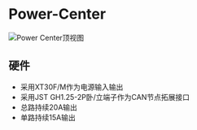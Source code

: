 # Power-Center
![Power Center顶视图](https://github.com/EE-Gua/Power-Center/blob/main/2.Image/Power%20Center%20Top%20View.PNG)  
## 硬件  
- 采用XT30F/M作为电源输入输出  
- 采用JST GH1.25-2P卧/立端子作为CAN节点拓展接口  
- 总路持续20A输出  
- 单路持续15A输出
